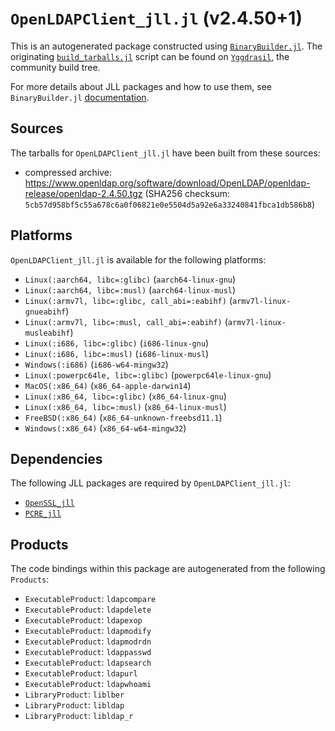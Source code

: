 # `OpenLDAPClient_jll.jl` (v2.4.50+1)

This is an autogenerated package constructed using [`BinaryBuilder.jl`](https://github.com/JuliaPackaging/BinaryBuilder.jl). The originating [`build_tarballs.jl`](https://github.com/JuliaPackaging/Yggdrasil/blob/5b301936dfed50a15c4b30360edeb51b93f1297d/O/OpenLDAPClient/build_tarballs.jl) script can be found on [`Yggdrasil`](https://github.com/JuliaPackaging/Yggdrasil/), the community build tree.

For more details about JLL packages and how to use them, see `BinaryBuilder.jl` [documentation](https://juliapackaging.github.io/BinaryBuilder.jl/dev/jll/).

## Sources

The tarballs for `OpenLDAPClient_jll.jl` have been built from these sources:

* compressed archive: https://www.openldap.org/software/download/OpenLDAP/openldap-release/openldap-2.4.50.tgz (SHA256 checksum: `5cb57d958bf5c55a678c6a0f06821e0e5504d5a92e6a33240841fbca1db586b8`)

## Platforms

`OpenLDAPClient_jll.jl` is available for the following platforms:

* `Linux(:aarch64, libc=:glibc)` (`aarch64-linux-gnu`)
* `Linux(:aarch64, libc=:musl)` (`aarch64-linux-musl`)
* `Linux(:armv7l, libc=:glibc, call_abi=:eabihf)` (`armv7l-linux-gnueabihf`)
* `Linux(:armv7l, libc=:musl, call_abi=:eabihf)` (`armv7l-linux-musleabihf`)
* `Linux(:i686, libc=:glibc)` (`i686-linux-gnu`)
* `Linux(:i686, libc=:musl)` (`i686-linux-musl`)
* `Windows(:i686)` (`i686-w64-mingw32`)
* `Linux(:powerpc64le, libc=:glibc)` (`powerpc64le-linux-gnu`)
* `MacOS(:x86_64)` (`x86_64-apple-darwin14`)
* `Linux(:x86_64, libc=:glibc)` (`x86_64-linux-gnu`)
* `Linux(:x86_64, libc=:musl)` (`x86_64-linux-musl`)
* `FreeBSD(:x86_64)` (`x86_64-unknown-freebsd11.1`)
* `Windows(:x86_64)` (`x86_64-w64-mingw32`)

## Dependencies

The following JLL packages are required by `OpenLDAPClient_jll.jl`:

* [`OpenSSL_jll`](https://github.com/JuliaBinaryWrappers/OpenSSL_jll.jl)
* [`PCRE_jll`](https://github.com/JuliaBinaryWrappers/PCRE_jll.jl)

## Products

The code bindings within this package are autogenerated from the following `Products`:

* `ExecutableProduct`: `ldapcompare`
* `ExecutableProduct`: `ldapdelete`
* `ExecutableProduct`: `ldapexop`
* `ExecutableProduct`: `ldapmodify`
* `ExecutableProduct`: `ldapmodrdn`
* `ExecutableProduct`: `ldappasswd`
* `ExecutableProduct`: `ldapsearch`
* `ExecutableProduct`: `ldapurl`
* `ExecutableProduct`: `ldapwhoami`
* `LibraryProduct`: `liblber`
* `LibraryProduct`: `libldap`
* `LibraryProduct`: `libldap_r`
